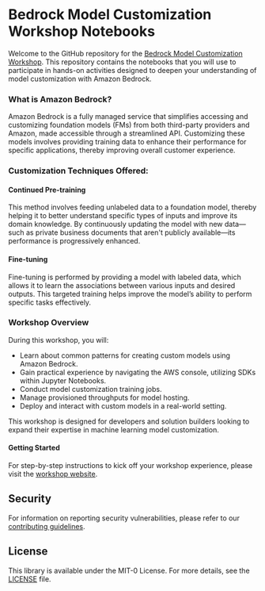
# Bedrock Model Customization Workshop Notebooks

Welcome to the GitHub repository for the [Bedrock Model Customization Workshop](https://catalog.workshops.aws/amazon-bedrock-customization). This repository contains the notebooks that you will use to participate in hands-on activities designed to deepen your understanding of model customization with Amazon Bedrock.

### What is Amazon Bedrock?

Amazon Bedrock is a fully managed service that simplifies accessing and customizing foundation models (FMs) from both third-party providers and Amazon, made accessible through a streamlined API. Customizing these models involves providing training data to enhance their performance for specific applications, thereby improving overall customer experience.

### Customization Techniques Offered:

#### Continued Pre-training
This method involves feeding unlabeled data to a foundation model, thereby helping it to better understand specific types of inputs and improve its domain knowledge. By continuously updating the model with new data—such as private business documents that aren't publicly available—its performance is progressively enhanced.

#### Fine-tuning
Fine-tuning is performed by providing a model with labeled data, which allows it to learn the associations between various inputs and desired outputs. This targeted training helps improve the model’s ability to perform specific tasks effectively.

### Workshop Overview

During this workshop, you will:
- Learn about common patterns for creating custom models using Amazon Bedrock.
- Gain practical experience by navigating the AWS console, utilizing SDKs within Jupyter Notebooks.
- Conduct model customization training jobs.
- Manage provisioned throughputs for model hosting.
- Deploy and interact with custom models in a real-world setting.

This workshop is designed for developers and solution builders looking to expand their expertise in machine learning model customization.

#### Getting Started

For step-by-step instructions to kick off your workshop experience, please visit the [workshop website](https://catalog.us-east-1.prod.workshops.aws/workshops/a4bdb007-5600-4368-81c5-ff5b4154f518/en-US).

## Security

For information on reporting security vulnerabilities, please refer to our [contributing guidelines](CONTRIBUTING.md#security-issue-notifications).

## License

This library is available under the MIT-0 License. For more details, see the [LICENSE](LICENSE) file.
